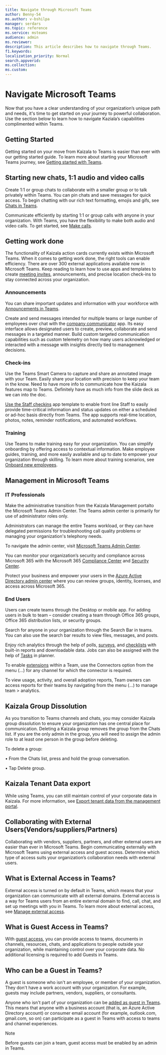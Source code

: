 ```yaml
---
title: Navigate through Microsoft Teams
author: Benny-54
ms.author: v-bshilpa
manager: serdars
ms.topic: reference
ms.service: msteams
audience: admin
ms.reviewer: 
description: This article describes how to navigate through Teams.  
f1.keywords:
localization_priority: Normal
search.appverid:
ms.collection:
ms.custom:
---
```


# Navigate Microsoft Teams

Now that you have a clear understanding of your organization’s unique path and needs, it's time to get started on your journey to powerful collaboration. Use the section below to learn how to navigate Kaziala’s capabilities complimented within Teams.

## Getting Started

Getting started on your move from Kaizala to Teams is easier than ever with our getting started guide. To learn more about starting your Microsoft Teams journey, see [Getting started with Teams](https://support.microsoft.com/office/start-and-pin-chats-a864b052-5e4b-4ccf-b046-2e26f40e21b5?wt.mc_id=otc_microsoft_teams&ui=en-us&rs=en-us&ad=us).

## Starting new chats, 1:1 audio and video calls

Create 1:1 or group chats to collaborate with a smaller group or to talk privately within Teams. You can pin chats and save messages for quick access. To begin chatting with our rich text formatting, emojis and gifs, see [Chats in Teams](https://support.microsoft.com/office/start-and-pin-chats-a864b052-5e4b-4ccf-b046-2e26f40e21b5?wt.mc_id=otc_microsoft_teams&ui=en-us&rs=en-us&ad=us).

Communicate efficiently by starting 1:1 or group calls with anyone in your organization. With Teams,  you have the flexibility to make both audio and video calls.  To get started, see [Make calls](https://www.microsoft.com/videoplayer/embed/RE4rxv0?pid=ocpVideo0-innerdiv-oneplayer&postJsllMsg=true&maskLevel=20&market=en-us).

## Getting work done

The functionality of Kaizala action cards currently exists within Microsoft Teams. When it comes to getting work done, the right tools can enable efficiency. There are over 300 external applications available now in Microsoft Teams. Keep reading to learn how to use  apps and templates to create [meeting invites](https://support.microsoft.com/office/meetings-in-teams-e0b0ae21-53ee-4462-a50d-ca9b9e217b67), announcements, and precise location check-ins to stay connected across your organization.

### Announcements

You can share important updates and information with your workforce with [Announcements in Teams](https://support.microsoft.com/office/send-an-announcement-to-a-channel-8f244ea6-235a-4dcc-9143-9c5b801b4992).

Create and send messages intended for multiple teams or large number of employees over chat with the [company communicator](https://docs.microsoft.com/microsoftteams/platform/samples/app-templates#company-communicator) app. Its easy interface allows designated users to create, preview, collaborate and send messages in a targeted manner. Build custom targeted communication capabilities such as custom telemetry on how many users acknowledged or interacted with a message with insights directly tied to management decisions.

### Check-ins

Use the Teams Smart Camera to capture and share an annotated image with your Team. Easily share your location with precision to keep your team in the know. Need to have more info to communicate how the Kaizala features map to Teams. Definitely have as much info from the slide deck as we can into the doc.

[Use the Staff checkins](/microsoftteams/platform/samples/app-templates#staff-check-ins) app template to enable front line Staff to easily provide time-critical information and status updates on either a scheduled or ad-hoc basis directly from Teams. The app supports real-time location, photos, notes, reminder notifications, and automated workflows.

### Training

Use Teams to make training easy for your organization. You can simplify onboarding by offering access to contextual information. Make employee guides, training, and more easily available and up to date to empower your organization through skilling. To learn more about training scenarios, see [Onboard new employees](https://support.microsoft.com/office/effectively-onboard-new-employees-691faccd-1d1a-4f47-99ac-b6c82973f5ee).

## Management in Microsoft Teams

### IT Professionals

Make the administrative transition from the Kaizala Management portal​ to the Microsoft Teams Admin Center. The Teams admin center is primarily for use of administrator roles only.

Administrators can manage the entire Teams workload, or they can have delegated permissions for troubleshooting call quality problems or managing your organization's telephony needs.

To navigate the admin center, visit [Microsoft Teams Admin Center](https://admin.teams.microsoft.com/).

You can monitor your organization’s security and compliance across Microsoft 365 with the Microsoft 365 [Compliance Center](/microsoft-365/compliance/microsoft-365-compliance-center) and [Security Center](/microsoft-365/security/defender/overview-security-center).

Protect your business and empower your users in the [Azure Active Directory admin center](https://aad.portal.azure.com/#@microsoft.onmicrosoft.com/dashboard/private/c7736064-7b28-4f3d-b366-2740a8d48020) where you can review groups, identity, licenses, and access across Microsoft 365.

### End Users

Users can create teams through the Desktop or mobile app. For adding users in bulk to team – consider creating a team through Office 365 groups, Office 365 distribution lists, or security groups.

Search for anyone in your organization through the Search Bar in teams. You can also use the search bar results to view files, messages, and posts.

Enjoy rich analytics through the help of polls, [surveys](https://www.office.com/launch/forms?auth=2), and [checklists](https://support.microsoft.com/office/get-started-with-lists-in-teams-c971e46b-b36c-491b-9c35-efeddd0297db) with built-in reports and downloadable data. Jobs can also be assigned with the help of [Tasks](https://support.microsoft.com/office/manage-tasks-in-planner-ee61ecb0-a0bb-4c39-8682-f47fe7674f05) in planner.

To enable [extensions](/microsoftteams/platform/messaging-extensions/what-are-messaging-extensions) within a Team, use the Connectors option from the menu (…) for any channel for which the connector is required.

To view usage, activity, and overall adoption reports, Team owners can access reports for their teams by navigating from the menu (…) to manage team > analytics.

## Kaizala Group Dissolution​

As you transition to Teams channels and chats, you may consider Kaizala group dissolution to ensure your organization has one central place for communication.  Deleting a Kaizala group removes the group from the Chats list. If you are the only admin in the group, you will need to assign the admin role to at least one person in the group before deleting.

To delete a group:

 • From the Chats list, press and hold the group conversation.

 • Tap Delete group.

## Kaizala Tenant Data export​

While using Teams, you can still maintain control of your corporate data in Kaizala. For more information, see [Export tenant data from the management portal](/office365/kaizala/export-or-delete-your-data).

## Collaborating with External Users(Vendors/suppliers/Partners)​

Collaborating with vendors, suppliers, partners, and other external users are easier than ever in Microsoft Teams. Begin communicating externally with Microsoft Teams using external access and guest access. Determine which type of access suits your organization’s collaboration needs with external users.

## What is External Access in Teams?

External access is turned on by default in Teams, which means that your organization can communicate with all external domains. External access is a way for Teams users from an entire external domain to find, call, chat, and set up meetings with you in Teams. To learn more about external access, see [Manage external access](/microsoftteams/manage-external-access).

## What is Guest Access in Teams?

With [guest access](/MicrosoftTeams/guest-access), you can provide access to teams, documents in channels, resources, chats, and applications to people outside your organization, while maintaining control over your corporate data. No additional licensing is required to add Guests in Teams.

## Who can be a Guest in Teams?

A guest is someone who isn't an employee, or member of your organization. They don't have a work account with your organization. For example, guests may include partners, vendors, suppliers, or consultants.

Anyone who isn't part of your organization can be [added as guest in Teams](/MicrosoftTeams/guest-access#how-a-guest-becomes-a-member-of-a-team). This means that anyone with a business account (that is, an Azure Active Directory account) or consumer email account (for example, outlook.com, gmail.com, so on) can participate as a guest in Teams with access to teams and channel experiences.

>[!NOTE]
> Before guests can join a team, guest access must be enabled by an admin in Teams.
